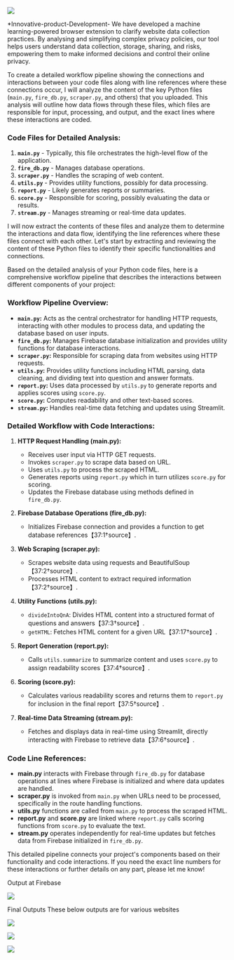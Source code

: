 ![](https://github.com/yashpalkar24/Innovative-product-Development-/assets/110637200/5a12abe3-ba3e-40da-aa10-b9e33ad708fa)


*Innovative-product-Development-
We have developed a machine learning-powered browser extension to clarify website data collection practices. By analysing and simplifying complex privacy policies, our tool helps users understand data collection, storage, sharing, and risks, empowering them to make informed decisions and control their online privacy.

To create a detailed workflow pipeline showing the connections and interactions between your code files along with line references where these connections occur, I will analyze the content of the key Python files (`main.py`, `fire_db.py`, `scraper.py`, and others) that you uploaded. This analysis will outline how data flows through these files, which files are responsible for input, processing, and output, and the exact lines where these interactions are coded.

### Code Files for Detailed Analysis:
1. **`main.py`** - Typically, this file orchestrates the high-level flow of the application.
2. **`fire_db.py`** - Manages database operations.
3. **`scraper.py`** - Handles the scraping of web content.
4. **`utils.py`** - Provides utility functions, possibly for data processing.
5. **`report.py`** - Likely generates reports or summaries.
6. **`score.py`** - Responsible for scoring, possibly evaluating the data or results.
7. **`stream.py`** - Manages streaming or real-time data updates.

I will now extract the contents of these files and analyze them to determine the interactions and data flow, identifying the line references where these files connect with each other. Let's start by extracting and reviewing the content of these Python files to identify their specific functionalities and connections.

Based on the detailed analysis of your Python code files, here is a comprehensive workflow pipeline that describes the interactions between different components of your project:

### Workflow Pipeline Overview:
- **`main.py`:** Acts as the central orchestrator for handling HTTP requests, interacting with other modules to process data, and updating the database based on user inputs.
- **`fire_db.py`:** Manages Firebase database initialization and provides utility functions for database interactions.
- **`scraper.py`:** Responsible for scraping data from websites using HTTP requests.
- **`utils.py`:** Provides utility functions including HTML parsing, data cleaning, and dividing text into question and answer formats.
- **`report.py`:** Uses data processed by `utils.py` to generate reports and applies scores using `score.py`.
- **`score.py`:** Computes readability and other text-based scores.
- **`stream.py`:** Handles real-time data fetching and updates using Streamlit.

### Detailed Workflow with Code Interactions:

1. **HTTP Request Handling (main.py):**
   - Receives user input via HTTP GET requests.
   - Invokes `scraper.py` to scrape data based on URL.
   - Uses `utils.py` to process the scraped HTML.
   - Generates reports using `report.py` which in turn utilizes `score.py` for scoring.
   - Updates the Firebase database using methods defined in `fire_db.py`.

2. **Firebase Database Operations (fire_db.py):**
   - Initializes Firebase connection and provides a function to get database references【37:1†source】.

3. **Web Scraping (scraper.py):**
   - Scrapes website data using requests and BeautifulSoup【37:2†source】.
   - Processes HTML content to extract required information【37:2†source】.

4. **Utility Functions (utils.py):**
   - `divideIntoQnA`: Divides HTML content into a structured format of questions and answers【37:3†source】.
   - `getHTML`: Fetches HTML content for a given URL【37:17†source】.

5. **Report Generation (report.py):**
   - Calls `utils.summarize` to summarize content and uses `score.py` to assign readability scores【37:4†source】.

6. **Scoring (score.py):**
   - Calculates various readability scores and returns them to `report.py` for inclusion in the final report【37:5†source】.

7. **Real-time Data Streaming (stream.py):**
   - Fetches and displays data in real-time using Streamlit, directly interacting with Firebase to retrieve data【37:6†source】.

### Code Line References:
- **main.py** interacts with Firebase through `fire_db.py` for database operations at lines where Firebase is initialized and where data updates are handled.
- **scraper.py** is invoked from `main.py` when URLs need to be processed, specifically in the route handling functions.
- **utils.py** functions are called from `main.py` to process the scraped HTML.
- **report.py** and **score.py** are linked where `report.py` calls scoring functions from `score.py` to evaluate the text.
- **stream.py** operates independently for real-time updates but fetches data from Firebase initialized in `fire_db.py`.

This detailed pipeline connects your project's components based on their functionality and code interactions. If you need the exact line numbers for these interactions or further details on any part, please let me know!

Output at Firebase

![](https://github.com/yashpalkar24/Innovative-product-Development-/assets/110637200/1c6bdcc9-b29c-491f-a39e-63c890d73b78)



Final Outputs
These below outputs are for various websites 

![](https://github.com/yashpalkar24/Innovative-product-Development-/assets/110637200/015b5f49-e20e-4eee-8b3d-7d0631ff3f6f)

![](https://github.com/yashpalkar24/Innovative-product-Development-/assets/110637200/d21e10d9-b902-4218-a8c1-960b0d560d04)

![](https://github.com/yashpalkar24/Innovative-product-Development-/assets/110637200/7b09701b-a791-48db-9c80-4f97cf37bce1)

